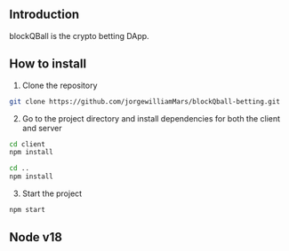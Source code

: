 ## Introduction
blockQBall is the crypto betting DApp.

## How to install

1. Clone the repository

```bash
git clone https://github.com/jorgewilliamMars/blockQball-betting.git
```
2. Go to the project directory and install dependencies for both the client and server

```bash
cd client
npm install
```

```bash
cd ..
npm install
```

3. Start the project

```bash
npm start
```

## Node v18





